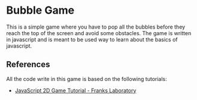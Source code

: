 # Bubble Game

This is a simple game where you have to pop all the bubbles before they reach the top of the screen and avoid some obstacles. The game is written in javascript and is meant to be used way to learn about the basics of javascript.



## References

All the code write in this game is based on the following tutorials:
- [JavaScript 2D Game Tutorial - Franks Laboratory](https://youtu.be/jl29qI62XPg)